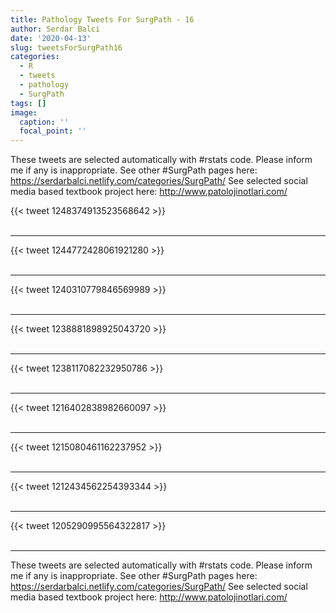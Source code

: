 ```yaml
---
title: Pathology Tweets For SurgPath - 16
author: Serdar Balci
date: '2020-04-13'
slug: tweetsForSurgPath16
categories:
  - R
  - tweets
  - pathology
  - SurgPath
tags: []
image:
  caption: ''
  focal_point: ''
---
```



These tweets are selected automatically with #rstats code. Please inform me if any is inappropriate.
See other #SurgPath pages here: https://serdarbalci.netlify.com/categories/SurgPath/ 
See selected social media based textbook project here: http://www.patolojinotlari.com/

{{< tweet 1248374913523568642 >}}
<br>
<br>
<hr>
{{< tweet 1244772428061921280 >}}
<br>
<br>
<hr>
{{< tweet 1240310779846569989 >}}
<br>
<br>
<hr>
{{< tweet 1238881898925043720 >}}
<br>
<br>
<hr>
{{< tweet 1238117082232950786 >}}
<br>
<br>
<hr>
{{< tweet 1216402838982660097 >}}
<br>
<br>
<hr>
{{< tweet 1215080461162237952 >}}
<br>
<br>
<hr>
{{< tweet 1212434562254393344 >}}
<br>
<br>
<hr>
{{< tweet 1205290995564322817 >}}
<br>
<br>
<hr>


These tweets are selected automatically with #rstats code. Please inform me if any is inappropriate.
See other #SurgPath pages here: https://serdarbalci.netlify.com/categories/SurgPath/ 
See selected social media based textbook project here: http://www.patolojinotlari.com/
